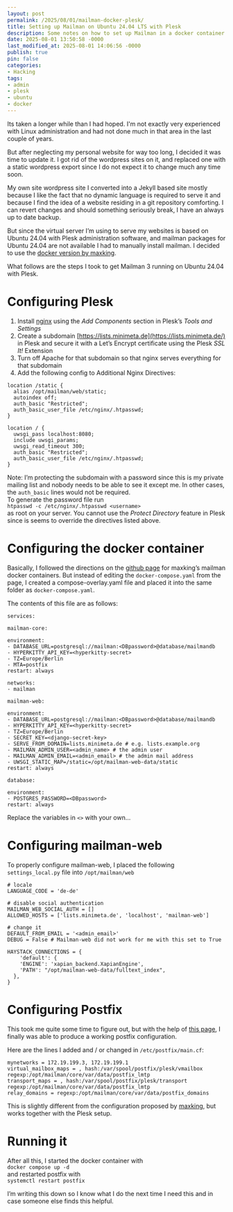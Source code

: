 ```yaml
---
layout: post
permalink: /2025/08/01/mailman-docker-plesk/
title: Setting up Mailman on Ubuntu 24.04 LTS with Plesk
description: Some notes on how to set up Mailman in a docker container on Ubuntu 24.04 managed with Plesk
date: 2025-08-01 13:50:58 -0000
last_modified_at: 2025-08-01 14:06:56 -0000
publish: true
pin: false
categories:
- Hacking
tags:
- admin
- plesk
- ubuntu
- docker
---
```

	 	 	 	  
Its taken a longer while than I had hoped. I'm not exactly very experienced with 
Linux administration and had not done much in that area in the last couple of years.

But after neglecting my personal website for way too long, I decided it was time 
to update it. I got rid of the wordpress sites on it, and replaced one with a 
static wordpress export since I do not expect it to change much any time soon.

My own site wordpress site I converted into a Jekyll based site mostly because 
I like the fact that no dynamic language is required to serve it and because I 
find the idea of a website residing in a git repository comforting. I can revert 
changes and should something seriously break, I have an always up to date backup.

But since the virtual server I’m using to serve my websites is based on 
Ubuntu 24.04 with Plesk administration software, and mailman packages for 
Ubuntu 24.04 are not available I had to manually install mailman. I decided to 
use the [docker version by maxking](https://github.com/maxking/docker-mailman).

What follows are the steps I took to get Mailman 3 running on Ubuntu 24.04 with Plesk.

# **Configuring Plesk**

1. Install [nginx](https://nginx.org/) using the *Add 	Components* section in Plesk’s *Tools and Settings*  
2. Create a subdomain [https://lists.minimeta.de](https://lists.minimeta.de/) 	
   in Plesk and secure it with a Let’s Encrypt certificate using the 	Plesk *SSL It!* Extension  
3. Turn off Apache for that subdomain so that nginx serves 	everything for that subdomain  
4. Add the following config to Additional Nginx Directives:

```
location /static {  
  alias /opt/mailman/web/static;  
  autoindex off;  
  auth_basic "Restricted";  
  auth_basic_user_file /etc/nginx/.htpasswd;  
}

location / {  
  uwsgi_pass localhost:8080;  
  include uwsgi_params;  
  uwsgi_read_timeout 300;  
  auth_basic "Restricted";  
  auth_basic_user_file /etc/nginx/.htpasswd;  
}
```
Note: I’m protecting the subdomain with a password since this is my private 
mailing list and nobody needs to be able to see it except me. In other cases, 
the <code>auth_basic</code> lines would not be required.  
To generate the password file run  
<code>htpasswd -c /etc/nginx/.htpasswd &lt;username&gt; </code>  
as root on your server. 
You cannot use the *Protect Directory* feature in Plesk since is seems 
to override the directives listed above.

# **Configuring the docker container**

Basically, I followed the directions on the [github page](https://github.com/maxking/docker-mailman) 
for maxking’s mailman docker containers. But instead of editing the 
<code>docker-compose.yaml</code> from the page, I created a compose-overlay.yaml file and 
placed it into the same folder as <code>docker-compose.yaml</code>.

The contents of this file are as follows:
```
services:

mailman-core:

environment:
- DATABASE_URL=postgresql://mailman:<DBpassword>@database/mailmandb
- HYPERKITTY_API_KEY=<hyperkitty-secret>
- TZ=Europe/Berlin
- MTA=postfix
restart: always

networks:
- mailman

mailman-web:

environment:
- DATABASE_URL=postgresql://mailman:<DBpassword>@database/mailmandb
- HYPERKITTY_API_KEY=<hyperkitty-secret>
- TZ=Europe/Berlin
- SECRET_KEY=<django-secret-key>
- SERVE_FROM_DOMAIN=lists.minimeta.de # e.g. lists.example.org
- MAILMAN_ADMIN_USER=<admin_name> # the admin user
- MAILMAN_ADMIN_EMAIL=<admin_email> # the admin mail address
- UWSGI_STATIC_MAP=/static=/opt/mailman-web-data/static
restart: always

database:

environment:
- POSTGRES_PASSWORD=<DBpassword>
restart: always
```
Replace the variables in <code><></code> with your own...

# **Configuring mailman-web**

To properly configure mailman-web, I placed the following <code>settings_local.py</code> file into <code>/opt/mailman/web</code>
```
# locale
LANGUAGE_CODE = 'de-de'

# disable social authentication
MAILMAN_WEB_SOCIAL_AUTH = []
ALLOWED_HOSTS = ['lists.minimeta.de', 'localhost', 'mailman-web']

# change it
DEFAULT_FROM_EMAIL = '<admin_email>'
DEBUG = False # Mailman-web did not work for me with this set to True

HAYSTACK_CONNECTIONS = {
    'default': {
    'ENGINE': 'xapian_backend.XapianEngine',
    'PATH': "/opt/mailman-web-data/fulltext_index",
  },
}
```
# **Configuring Postfix**

This took me quite some time to figure out, but with the help of 
[this page](https://brakkee.org/site/2022/09/17/migrating-mailman-to-k8s/), 
I finally was able to produce a working postfix configuration.

Here are the lines I added and / or changed in <code>/etc/postfix/main.cf</code>:
```
mynetworks = 172.19.199.3, 172.19.199.1
virtual_mailbox_maps = , hash:/var/spool/postfix/plesk/vmailbox regexp:/opt/mailman/core/var/data/postfix_lmtp
transport_maps = , hash:/var/spool/postfix/plesk/transport regexp:/opt/mailman/core/var/data/postfix_lmtp
relay_domains = regexp:/opt/mailman/core/var/data/postfix_domains
```

This is slightly different from the configuration proposed 
by [maxking](https://github.com/maxking/docker-mailman#postfix), but works 
together with the Plesk setup.

# **Running it**

After all this, I started the docker container with  
<code>docker compose up -d</code>  
and restarted postfix with  
<code>systemctl restart postfix</code>

I’m writing this down so I know what I do the next time I need this and in case someone else finds this helpful.

